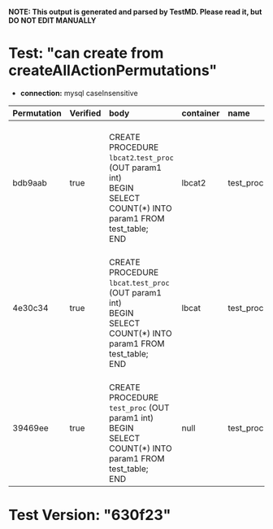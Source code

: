 **NOTE: This output is generated and parsed by TestMD. Please read it, but DO NOT EDIT MANUALLY**

# Test: "can create from createAllActionPermutations" #

- **connection:** mysql caseInsensitive

| Permutation | Verified | body                                                                                                                | container | name      | OPERATIONS
| :---------- | :------- | :------------------------------------------------------------------------------------------------------------------ | :-------- | :-------- | :------
| bdb9aab     | true     | <br>CREATE PROCEDURE `lbcat2`.`test_proc` (OUT param1 int)<br>BEGIN<br>    SELECT COUNT(*) INTO param1 FROM test_table;<br>END<br> | lbcat2    | test_proc | **plan**: CREATE PROCEDURE `lbcat2`.`test_proc` (OUT param1 int)<br>BEGIN<br>    SELECT COUNT(*) INTO param1 FROM test_table;<br>END
| 4e30c34     | true     | <br>CREATE PROCEDURE `lbcat`.`test_proc` (OUT param1 int)<br>BEGIN<br>    SELECT COUNT(*) INTO param1 FROM test_table;<br>END<br> | lbcat     | test_proc | **plan**: CREATE PROCEDURE `lbcat`.`test_proc` (OUT param1 int)<br>BEGIN<br>    SELECT COUNT(*) INTO param1 FROM test_table;<br>END
| 39469ee     | true     | <br>CREATE PROCEDURE `test_proc` (OUT param1 int)<br>BEGIN<br>    SELECT COUNT(*) INTO param1 FROM test_table;<br>END<br> | null      | test_proc | **plan**: CREATE PROCEDURE `test_proc` (OUT param1 int)<br>BEGIN<br>    SELECT COUNT(*) INTO param1 FROM test_table;<br>END

# Test Version: "630f23" #
